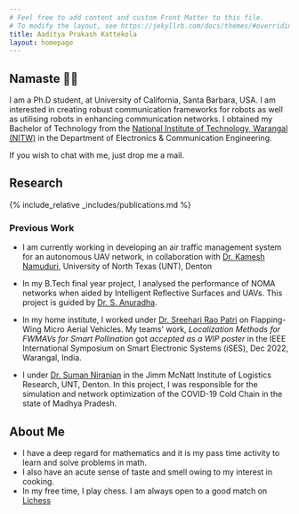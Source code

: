 ```yaml
---
# Feel free to add content and custom Front Matter to this file.
# To modify the layout, see https://jekyllrb.com/docs/themes/#overriding-theme-defaults
title: Aaditya Prakash Kattekola
layout: homepage
---
```

## Namaste 🙏🏽

I am a Ph.D student, at University of California, Santa Barbara, USA. I am interested in creating robust communication frameworks for robots as well as utilising robots in enhancing communication networks. I obtained my Bachelor of Technology from the [National Institute of Technology, Warangal (NITW)](https://www.nitw.ac.in) in the Department of Electronics & Communication Engineering.

If you wish to chat with me, just drop me a mail.

## Research

{% include_relative _includes/publications.md %}

### Previous Work

* I am currently working in developing an air traffic management system for an autonomous UAV network, in collaboration with [Dr. Kamesh Namuduri](https://facultyinfo.unt.edu/faculty-profile?profile=kn0100), University of North Texas (UNT), Denton 

* In my B.Tech final year project, I analysed the performance of NOMA networks when aided by Intelligent Reflective Surfaces and UAVs. This project is guided by [Dr. S. Anuradha](https://wsdc.nitw.ac.in/facultynew/facultyprofile/id/16306).

* In my home institute, I worked under [Dr. Sreehari Rao Patri](https://wsdc.nitw.ac.in/facultynew/facultyprofile/id/16301) on Flapping-Wing Micro Aerial Vehicles. My teams' work, _Localization Methods for FWMAVs for Smart Pollination_ got _accepted as a WIP poster_  in the IEEE International Symposium on Smart Electronic Systems (iSES), Dec 2022, Warangal, India.

* I under [Dr. Suman Niranjan](https://logisticsresearch.unt.edu/content/niranjan-suman) in the Jimm McNatt Institute of Logistics Research, UNT, Denton. In this project, I was responsible for the simulation and network optimization of the COVID-19 Cold Chain in the state of Madhya Pradesh.

## About Me

- I have a deep regard for mathematics and it is my pass time activity to learn and solve problems in math.
- I also have an acute sense of taste and smell owing to my interest in cooking.
- In my free time, I play chess. I am always open to a good match on [Lichess](https://lichess.org/@/AadityaP)

<!--
You can use HTML elements in Markdown, such as the comment element, and they won't be affected by a markdown parser. However, if you create an HTML element in your markdown file, you cannot use markdown syntax within that element's contents.
-->
